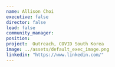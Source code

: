 ```yaml
---
name: Allison Choi
executive: false
director: false
lead: false
community_manager:   
position: 
project:  Outreach, COVID South Korea
image: ../assets/default_exec_image.png
linkedin: "https://www.linkedin.com/"
---
```

